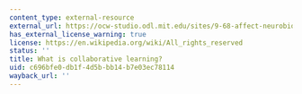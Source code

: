 ```yaml
---
content_type: external-resource
external_url: https://ocw-studio.odl.mit.edu/sites/9-68-affect-neurobiological-psychological-and-sociocultural-counterparts-of-feelings-spring-2013/type/page/edit/ed3f447f-93b2-f94f-d45f-a970e4baff4b/#Syllabus_23
has_external_license_warning: true
license: https://en.wikipedia.org/wiki/All_rights_reserved
status: ''
title: What is collaborative learning?
uid: c696bfe0-db1f-4d5b-bb14-b7e03ec78114
wayback_url: ''
---
```

